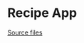 # Recipe App
[Source files](https://github.com/simon-bonnedahl/TDDE43/tree/main/Projekt/app/src/main/java/com/example/projekt)

